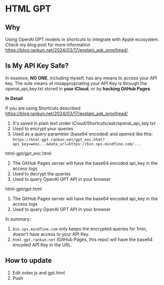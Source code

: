 # HTML GPT

## Why

Using OpenAI GPT models in shortcuts to integrate with Apple ecosystem. Check my blog post for more information https://blog.rankun.net/2024/03/17/explain_ask_proofread/.

## Is My API Key Safe?

In essence, **NO ONE**, including myself, has any means to access your API key. The sole means of misappropriating your API Key is through the openai_api_key.txt stored in **your iCloud**, or by **hacking GitHub Pages**.

**In Detail**

If you are using Shortcuts described https://blog.rankun.net/2024/03/17/explain_ask_proofread/

1. It's saved in plain text under iCloud/Shortcuts/ask/openai_api_key.txt
2. Used to encrypt your queries
3. Used as a query parameter (base64 encoded) and opened like this: `https://html-gpt.rankun.net/gpt_enc.html?api_key=weoi...&data_url=https://bin.sps.mindfine.com/...`

html-gpt/gpt_enc.html

1. The GitHub Pages server will have the base64 encoded api_key in the access logs
2. Used to decrypt the queries
3. Used to query OpenAI GPT API in your browser

html-gpt/gpt.html

1. The GitHub Pages server will have the base64 encoded api_key in the access logs
2. Used to query OpenAI GPT API in your browser

In summary:

1. `bin.sps.mindfine.com` only keeps the encrypted queries for 1min, doesn't have access to your API Key.
2. `html-gpt.rankun.net` (GitHub Pages, this repo) will have the base64 encoded API Key in the URL.

## How to update

1. Edit index.js and gpt.html
2. Push
